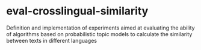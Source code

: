 # eval-crosslingual-similarity
Definition and implementation of experiments aimed at evaluating the ability of algorithms based on probabilistic topic models to calculate the similarity between texts in different languages
